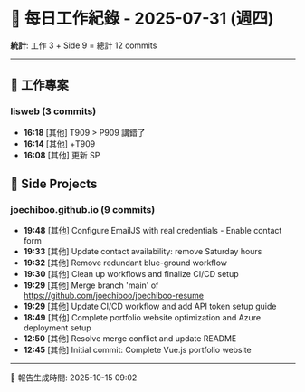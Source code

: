 # 📅 每日工作紀錄 - 2025-07-31 (週四)

**統計**: 工作 3 + Side 9 = 總計 12 commits

---

## 💼 工作專案

### lisweb (3 commits)

- **16:18** [其他] T909 > P909 講錯了
- **16:14** [其他] +T909
- **16:08** [其他] 更新 SP

## 🎨 Side Projects

### joechiboo.github.io (9 commits)

- **19:48** [其他] Configure EmailJS with real credentials - Enable contact form
- **19:33** [其他] Update contact availability: remove Saturday hours
- **19:32** [其他] Remove redundant blue-ground workflow
- **19:30** [其他] Clean up workflows and finalize CI/CD setup
- **19:29** [其他] Merge branch 'main' of https://github.com/joechiboo/joechiboo-resume
- **19:29** [其他] Update CI/CD workflow and add API token setup guide
- **18:49** [其他] Complete portfolio website optimization and Azure deployment setup
- **12:50** [其他] Resolve merge conflict and update README
- **12:45** [其他] Initial commit: Complete Vue.js portfolio website

---

📅 報告生成時間: 2025-10-15 09:02

